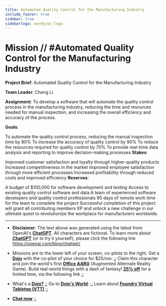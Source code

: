 ```yaml
---
title: Automated Quality Control for the Manufacturing Industry
include_footer: true
sidebar: true
sidebarlogo: wordojos_logo
---
```

# Mission // #Automated Quality Control for the Manufacturing Industry


**Project Brief**: Automated Quality Control for the Manufacturing Industry

**Team Leader**: Cheng Li

**Assignment**:
To develop a software that will automate the quality control process in the manufacturing industry, reducing the time and resources needed for manual inspection, and increasing the overall efficiency and accuracy of the process.

**Goals**:

To automate the quality control process, reducing the manual inspection time by 80%
To increase the accuracy of quality control by 90%
To reduce the resources required for quality control by 70%
To provide real-time data analysis and reporting to improve decision-making processes
**Stakes**:

Improved customer satisfaction and loyalty through higher-quality products
Increased competitiveness in the market
Improved employee satisfaction through more efficient processes
Increased profitability through reduced costs and improved efficiency
**Reserves**:

A budget of $100,000 for software development and testing
Access to existing quality control software and data
A team of experienced software developers and quality control professionals
90 days of remote work time for the team to complete the project
Successful completion of this project will grant all contributing members XP and unlock a new challenge in our ultimate quest to revolutionize the workplace for manufacturers worldwide.

---

* **Disclaimer**: The text above was generated using the latest from OpenAI's [**ChatGPT**](https://openai.com/blog/chatgpt/).  All characters are fictional.  To learn more about [**ChatGPT**](https://openai.com/blog/chatgpt/) (or to try it yourself), please click the following link https://openai.com/blog/chatgpt/

* Missions are to the lower left of your screen, co-pilots to the right. Get a [**Dojo**](https://workmates.live/marketplace) with the co-pilot of your choice for $25/mo: [::](https://workmates.live/marketplace)  Claim this character and join the world's first [**Office AARG**](https://dojos.world) (Augmented Alternate Reality Game). Build real-world things with a dash of fantasy! [**25% off**](https://blog.workmates.live/deal-on-a-dojo) for a limited time, via the following link [::](https://blog.workmates.live/deal-on-a-dojo) 

* What's a [**Dojo?**](https://workdojos.com) [::](https://workdojos.com)  Go to [**Dojo's World**](https://dojos.world): [::](https://dojos.world)  Learn about [**Foundry Virtual Tabletop (VTT)**](https://foundryvtt.com) [::](https://foundryvtt.com/)

* [**Chat now**](https://chat.workmates.live/channel/support) [::](https://chat.workmates.live/channel/support)